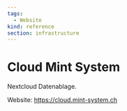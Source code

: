 ```yaml
---
tags:
  - Website
kind: reference
section: infrastructure
---
```


# Cloud Mint System

Nextcloud Datenablage.

Website: <https://cloud.mint-system.ch>
